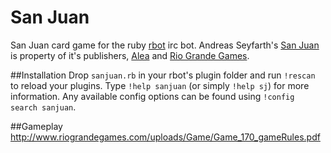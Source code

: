 San Juan
========

San Juan card game for the ruby [rbot] irc bot.
Andreas Seyfarth's [San Juan] is property of it's publishers, [Alea] and [Rio Grande Games].


##Installation
Drop `sanjuan.rb` in your rbot's plugin folder and run `!rescan` to reload your plugins. Type `!help sanjuan` (or simply `!help sj`) for more information. Any available config options can be found using `!config search sanjuan`.

##Gameplay
http://www.riograndegames.com/uploads/Game/Game_170_gameRules.pdf

[Alea]: http://www.aleaspiele.de/
[rbot]: http://ruby-rbot.org/
[Rio Grande Games]: http://www.riograndegames.com/
[San Juan]: http://www.riograndegames.com/games.html?id=170
